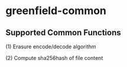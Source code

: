 # greenfield-common


## Supported Common Functions

(1) Erasure encode/decode algorithm 

(2) Compute sha256hash of file content
